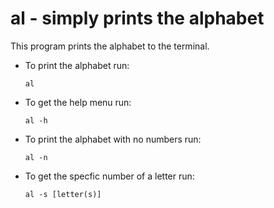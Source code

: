 # al - simply prints the alphabet

This program prints the alphabet to the terminal. 

- To print the alphabet run:
  ```
  al
  ```

- To get the help menu run:
  ```
  al -h
  ```

- To print the alphabet with no numbers run:
  ```
  al -n
  ```

- To get the specfic number of a letter run:

   ```
   al -s [letter(s)]
   ```
